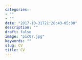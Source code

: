 ```yaml
---
categories:
- ""
- ""
date: "2017-10-31T21:28:43-05:00"
description: ""
draft: false
image: "pic07.jpg"
keywords: ""
slug: CV
title: CV
---
```



